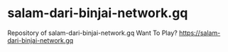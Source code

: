 # salam-dari-binjai-network.gq
Repository of salam-dari-binjai-network.gq
Want To Play?
https://salam-dari-binjai-network.gq
